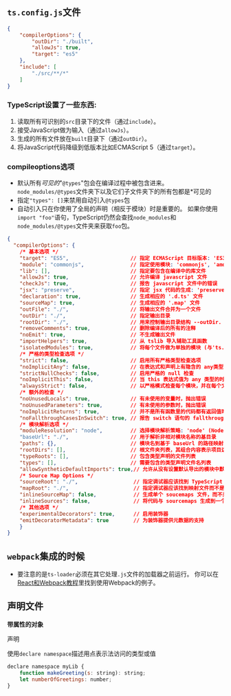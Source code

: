 ## `ts.config.js`文件

```json
{
    "compilerOptions": {
        "outDir": "./built",
        "allowJs": true,
        "target": "es5"
    },
    "include": [
        "./src/**/*"
    ]
}
```

### TypeScript设置了一些东西:

1. 读取所有可识别的`src`目录下的文件（通过`include`）。
2. 接受JavaScript做为输入（通过`allowJs`）。
3. 生成的所有文件放在`built`目录下（通过`outDir`）。
4. 将JavaScript代码降级到低版本比如ECMAScript 5（通过`target`）。

### compileoptions选项

- 默认所有*可见的*"`@types`"包会在编译过程中被包含进来。 `node_modules/@types`文件夹下以及它们子文件夹下的所有包都是*可见的
- 指定`"types": []`来禁用自动引入`@types`包
- 自动引入只在你使用了全局的声明（相反于模块）时是重要的。 如果你使用 `import "foo"`语句，TypeScript仍然会查找`node_modules`和`node_modules/@types`文件夹来获取`foo`包。

```json
{
  "compilerOptions": {
    /* 基本选项 */
    "target": "ES5",                    // 指定 ECMAScript 目标版本: 'ES3' (default), 'ES5', 'ES6'/'ES2015', 'ES2016', 'ES2017', or 'ESNEXT'
    "module": "commonjs",               // 指定使用模块: 'commonjs', 'amd','system', 'umd' or 'es2015'
    "lib": [],                          // 指定要包含在编译中的库文件
    "allowJs": true,                    // 允许编译 javascript 文件
    "checkJs": true,                    // 报告 javascript 文件中的错误
    "jsx": "preserve",                  // 指定 jsx 代码的生成: 'preserve','react-native', or 'react'
    "declaration": true,                // 生成相应的 '.d.ts' 文件
    "sourceMap": true,                  // 生成相应的 '.map' 文件
    "outFile": "./",                    // 将输出文件合并为一个文件 
    "outDir": "./",                     // 指定输出目录
    "rootDir": "./",                    // 用来控制输出目录结构 --outDir. 
    "removeComments": true,             // 删除编译后的所有的注释
    "noEmit": true,                     // 不生成输出文件
    "importHelpers": true,              // 从 tslib 导入辅助工具函数
    "isolatedModules": true,            // 将每个文件做为单独的模块 (与'ts.transpileModule' 类似).
    /* 严格的类型检查选项 */            
    "strict": false,                    // 启用所有严格类型检查选项
    "noImplicitAny": false,             // 在表达式和声明上有隐含的 any类型时报错
    "strictNullChecks": false,          // 启用严格的 null 检查
    "noImplicitThis": false,            // 当 this 表达式值为 any 类型的时候，生成一个错误
    "alwaysStrict": false,              // 以严格模式检查每个模块，并在每个文件里加入 'use strict'
    /* 额外的检查 */         
    "noUnusedLocals": true,             // 有未使用的变量时，抛出错误
    "noUnusedParameters": true,         // 有未使用的参数时，抛出错误 
    "noImplicitReturns": true,          // 并不是所有函数里的代码都有返回值时，抛出错误
    "noFallthroughCasesInSwitch": true, // 报告 switch 语句的 fallthrough 错误。(即，不允许 switch 的 case 语句贯穿)
    /* 模块解析选项 */
    "moduleResolution": "node",         // 选择模块解析策略: 'node' (Node.js)or 'classic' (TypeScript pre-1.6)
    "baseUrl": "./",                    // 用于解析非相对模块名称的基目录
    "paths": {},                        // 模块名到基于 baseUrl 的路径映射的列表
    "rootDirs": [],                     // 根文件夹列表，其组合内容表示项目运行时的结构内容
    "typeRoots": [],                    // 包含类型声明的文件列表
    "types": [],                        // 需要包含的类型声明文件名列表
    "allowSyntheticDefaultImports": true,// 允许从没有设置默认导出的模块中默认导入。
    /* Source Map Options */
    "sourceRoot": "./",                  // 指定调试器应该找到 TypeScript 文件而
    "mapRoot": "./",                     // 指定调试器应该找到映射文件而不是生成文件的位置
    "inlineSourceMap": false,            // 生成单个 soucemaps 文件，而不是将sourcemaps 生成不同的文件
    "inlineSources": false,              // 将代码与 sourcemaps 生成到一个文件中，要求同时设置了 --inlineSourceMap 或 --sourceMap 属性
    /* 其他选项 */
    "experimentalDecorators": true,      // 启用装饰器 
    "emitDecoratorMetadata": true        // 为装饰器提供元数据的支持
    }
}

```



## `webpack`集成的时候

- 要注意的是`ts-loader`必须在其它处理`.js`文件的加载器之前运行。 你可以在[React和Webpack教程](https://www.tslang.cn/docs/handbook/react-&-webpack.html)里找到使用Webpack的例子。

## 声明文件

**带属性的对象**

声明 

使用`declare namespace`描述用点表示法访问的类型或值

```js
declare namespace myLib {
    function makeGreeting(s: string): string;
    let numberOfGreetings: number;
}
```




